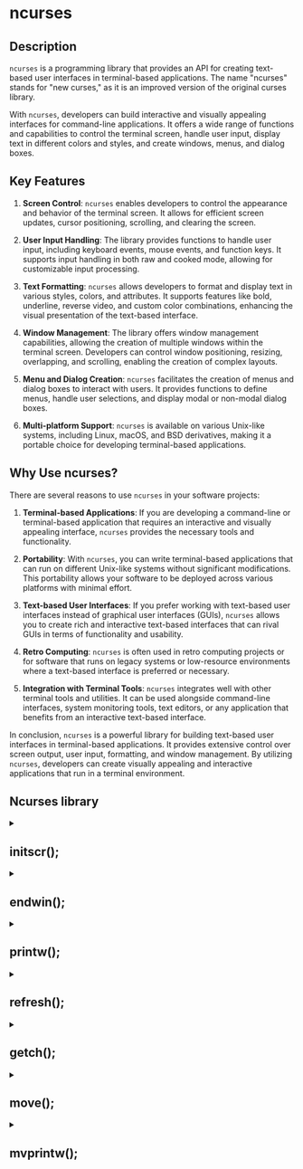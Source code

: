 # ncurses

## Description
`ncurses` is a programming library that provides an API for creating text-based user interfaces in terminal-based applications. The name "ncurses" stands for "new curses," as it is an improved version of the original curses library.

With `ncurses`, developers can build interactive and visually appealing interfaces for command-line applications. It offers a wide range of functions and capabilities to control the terminal screen, handle user input, display text in different colors and styles, and create windows, menus, and dialog boxes.

## Key Features

1. **Screen Control**: `ncurses` enables developers to control the appearance and behavior of the terminal screen. It allows for efficient screen updates, cursor positioning, scrolling, and clearing the screen.

2. **User Input Handling**: The library provides functions to handle user input, including keyboard events, mouse events, and function keys. It supports input handling in both raw and cooked mode, allowing for customizable input processing.

3. **Text Formatting**: `ncurses` allows developers to format and display text in various styles, colors, and attributes. It supports features like bold, underline, reverse video, and custom color combinations, enhancing the visual presentation of the text-based interface.

4. **Window Management**: The library offers window management capabilities, allowing the creation of multiple windows within the terminal screen. Developers can control window positioning, resizing, overlapping, and scrolling, enabling the creation of complex layouts.

5. **Menu and Dialog Creation**: `ncurses` facilitates the creation of menus and dialog boxes to interact with users. It provides functions to define menus, handle user selections, and display modal or non-modal dialog boxes.

6. **Multi-platform Support**: `ncurses` is available on various Unix-like systems, including Linux, macOS, and BSD derivatives, making it a portable choice for developing terminal-based applications.

## Why Use ncurses?

There are several reasons to use `ncurses` in your software projects:

1. **Terminal-based Applications**: If you are developing a command-line or terminal-based application that requires an interactive and visually appealing interface, `ncurses` provides the necessary tools and functionality.

2. **Portability**: With `ncurses`, you can write terminal-based applications that can run on different Unix-like systems without significant modifications. This portability allows your software to be deployed across various platforms with minimal effort.

3. **Text-based User Interfaces**: If you prefer working with text-based user interfaces instead of graphical user interfaces (GUIs), `ncurses` allows you to create rich and interactive text-based interfaces that can rival GUIs in terms of functionality and usability.

4. **Retro Computing**: `ncurses` is often used in retro computing projects or for software that runs on legacy systems or low-resource environments where a text-based interface is preferred or necessary.

5. **Integration with Terminal Tools**: `ncurses` integrates well with other terminal tools and utilities. It can be used alongside command-line interfaces, system monitoring tools, text editors, or any application that benefits from an interactive text-based interface.

In conclusion, `ncurses` is a powerful library for building text-based user interfaces in terminal-based applications. It provides extensive control over screen output, user input, formatting, and window management. By utilizing `ncurses`, developers can create visually appealing and interactive applications that run in a terminal environment.

## Ncurses library

<details>
    <summary>
        <h2>
            initscr();
        </h2>
    </summary>

The `initscr()` function is a fundamental command in the `ncurses` library. When developing text-based user interfaces with `ncurses`, this function is used to initialize the library and set up the terminal screen for interface creation.

By calling `initscr()` at the beginning of an `ncurses` program, the necessary data structures and configurations are initialized, allowing subsequent `ncurses` functions to interact with the terminal screen.

## Example

```c
#include <ncurses.h>

int main() {
    // Initialize ncurses
    initscr();

    // Further code and interface creation goes here...

    // End ncurses mode
    endwin();

    return 0;
}
```

In the example above, we have a basic `ncurses` program structure. The `initscr()` function is called to initialize the library and prepare the terminal for interface creation. Following the `initscr()` call, additional code can be written to create the desired interface using various `ncurses` functions.

After the interface creation and program logic, the `endwin()` function is called to clean up and restore the terminal to its original state before exiting the program.

Note that this example only shows the basic structure and usage of `initscr()`. In a real application, you would typically include error handling and implement various interface elements using `ncurses` functions to create a more interactive and visually appealing user interface.

The `initscr()` function sets the foundation for creating text-based user interfaces with `ncurses`. Its initialization of the library and terminal screen setup enables the use of other `ncurses` functions to control screen output, handle user input, and create dynamic interfaces within the terminal environment.
</details>
<details>
    <summary>
        <h2>
            endwin();
        </h2>
    </summary>

This example showcases the usage of the `endwin()` function in an `ncurses` program. The `endwin()` function is responsible for cleaning up and restoring the terminal to its original state when working with the `ncurses` library.

## Example

```c
#include <ncurses.h>

int main() {
    // Initialize ncurses
    initscr();

    // Display a message on the screen
    printw("Hello, ncurses!");

    // Refresh the screen to display the message
    refresh();

    // Wait for user input
    getch();

    // Clean up and restore terminal state
    endwin();

    return 0;
}
```

In this example, we start by calling `initscr()` to initialize the `ncurses` library and prepare the terminal for interface creation.

Using the `printw()` function, we display the message "Hello, ncurses!" on the screen.

The `refresh()` function is then called to update the terminal screen and make the message visible.

After waiting for user input using `getch()`, we use `endwin()` to clean up and restore the terminal to its original state before exiting the program. This ensures that the terminal returns to its normal behavior after running the `ncurses` program.

The `endwin()` function is essential for proper termination of an `ncurses` program, as it ensures that any modifications made to the terminal are reverted, and the terminal can function as usual once the program is finished.
</details>
<details>
    <summary>
        <h2>
            printw();
        </h2>
    </summary>

The `printw()` function in the `ncurses` library is used to display formatted text on the terminal screen. It allows you to print text at the current cursor position or at a specified location within a window.

The function works similarly to `printf()` from the standard C library, but instead of printing to the standard output, it prints to the `ncurses` window or pad.

## Syntax

The syntax for the `printw()` function is as follows:

```c
int printw(const char *format, ...);
```

The `format` parameter is a string that may contain format specifiers, similar to the `printf()` function. The additional arguments are the values to be inserted into the format string based on the format specifiers.

## Example

```c
#include <ncurses.h>

int main() {
    // Initialize ncurses
    initscr();

    // Print a formatted message
    printw("Hello, %s!", "ncurses");

    // Refresh the screen to display the message
    refresh();

    // Wait for user input
    getch();

    // Clean up and restore terminal state
    endwin();

    return 0;
}
```

In this example, after initializing `ncurses` with `initscr()`, we use the `printw()` function to display the message "Hello, ncurses!" on the terminal screen.

The format specifier `%s` is used in the format string to indicate where the string `"ncurses"` should be inserted. In this case, the resulting message will be "Hello, ncurses!".

After printing the message, we call `refresh()` to update the screen and make the message visible.

Finally, we use `getch()` to wait for user input and `endwin()` to clean up and restore the terminal before exiting the program.

Note that you can use various format specifiers in the `printw()` function, just like in `printf()`, to display different types of data such as integers, floats, and characters.

The `printw()` function is a convenient way to display formatted text within an `ncurses` program, enabling you to create dynamic and informative text-based interfaces.

</details>
<details>
    <summary>
        <h2>
            refresh();
        </h2>
    </summary>

The `refresh()` function in the `ncurses` library is used to update the physical screen with the contents of the virtual screen. It is an important function for displaying any changes made to the `ncurses` windows or pads.

When you modify the content of a window or pad using various `ncurses` functions like `printw()`, `mvprintw()`, or `wprintw()`, the changes are not immediately visible on the physical screen. Instead, they are stored in a virtual screen buffer. The `refresh()` function is responsible for updating the physical screen to reflect the changes made to the virtual screen.

## Syntax

The `refresh()` function does not take any arguments. Its syntax is as follows:

```c
int refresh(void);
```

## Example

```c
#include <ncurses.h>

int main() {
    // Initialize ncurses
    initscr();

    // Display a message on the virtual screen
    printw("Hello, ncurses!");

    // Update the physical screen to show the message
    refresh();

    // Wait for user input
    getch();

    // Clean up and restore terminal state
    endwin();

    return 0;
}
```

In this example, after initializing `ncurses` with `initscr()`, we use the `printw()` function to display the message "Hello, ncurses!" on the virtual screen.

To make the message visible on the physical screen, we call the `refresh()` function. This updates the physical screen with the contents of the virtual screen, causing the message to be displayed.

After calling `refresh()`, we use `getch()` to wait for user input and `endwin()` to clean up and restore the terminal before exiting the program.

The `refresh()` function is essential for ensuring that any modifications made to the `ncurses` windows or pads are reflected on the physical screen. It allows you to update the display and show the changes made to the virtual screen.

</details>
<details>
    <summary>
        <h2>
            getch();
        </h2>
    </summary>

The `getch()` function in the `ncurses` library is used to capture a single character of input from the user. It allows you to wait for user input and retrieve the corresponding character code or key code.

## Syntax

The syntax for the `getch()` function is as follows:

```c
int getch(void);
```

The function does not require any parameters and returns an integer value representing the captured character or key code.

## Example

```c
#include <ncurses.h>

int main() {
    // Initialize ncurses
    initscr();

    // Display a prompt
    printw("Press any key to continue...");

    // Refresh the screen to display the prompt
    refresh();

    // Wait for user input
    int ch = getch();

    // Display the captured key code
    printw("\nKey code: %d", ch);

    // Refresh the screen to display the key code
    refresh();

    // Wait for additional user input
    getch();

    // Clean up and restore terminal state
    endwin();

    return 0;
}
```

In this example, after initializing `ncurses` with `initscr()`, we use the `printw()` function to display the prompt "Press any key to continue..." on the terminal screen.

We then call `refresh()` to update the screen and make the prompt visible.

Next, we use `getch()` to wait for user input and capture the key code entered by the user. The captured key code is stored in the variable `ch`.

We then use `printw()` again to display the captured key code on the screen, using the format specifier `%d` to print the integer value.

After displaying the key code, we call `refresh()` again to update the screen and make the key code visible.

Finally, we use another `getch()` to wait for additional user input before cleaning up and restoring the terminal state with `endwin()`.

The `getch()` function is essential for capturing user input in `ncurses` programs, allowing you to implement interactive behavior and respond to user actions within your text-based interface.

</details>
<details>
    <summary>
        <h2>
            move();
        </h2>
    </summary>

The `move()` function in the `ncurses` library is used to move the cursor to a specific position on the terminal screen. It allows you to control where subsequent output will be displayed.

## Syntax

The syntax for the `move()` function is as follows:

```c
int move(int y, int x);
```

The `y` parameter represents the row coordinate, and the `x` parameter represents the column coordinate. Both `y` and `x` are zero-based, meaning the top-left corner of the screen is `(0, 0)`.

The function returns `OK` (a predefined constant with a value of 0) upon success, and `ERR` (another predefined constant with a value of -1) upon failure.

## Example

```c
#include <ncurses.h>

int main() {
    // Initialize ncurses
    initscr();

    // Move the cursor to row 5, column 10
    move(5, 10);

    // Print a message at the moved cursor position
    printw("Moved cursor!");

    // Refresh the screen to display the message
    refresh();

    // Wait for user input
    getch();

    // Clean up and restore terminal state
    endwin();

    return 0;
}
```

In this example, after initializing `ncurses` with `initscr()`, we use the `move()` function to move the cursor to row 5, column 10 on the terminal screen.

We then use the `printw()` function to print the message "Moved cursor!" at the moved cursor position.

After printing the message, we call `refresh()` to update the screen and make the message visible.

We use `getch()` to wait for user input before cleaning up and restoring the terminal state with `endwin()`.

The `move()` function is useful for positioning the cursor to specific locations on the terminal screen, allowing you to precisely control where text and other output will be displayed within your `ncurses` interface.

</details>
<details>
    <summary>
        <h2>
            mvprintw();
        </h2>
    </summary>

The `mvprintw()` function in the `ncurses` library is used to move the cursor to a specific position on the terminal screen and print formatted text at that position. It combines the functionality of the `move()` and `printw()` functions into a single call.

## Syntax

The syntax for the `mvprintw()` function is as follows:

```c
int mvprintw(int y, int x, const char *format, ...);
```

The `y` parameter represents the row coordinate, and the `x` parameter represents the column coordinate. Both `y` and `x` are zero-based, meaning the top-left corner of the screen is `(0, 0)`.

The `format` parameter is a string that may contain format specifiers, similar to the `printf()` function. The additional arguments are the values to be inserted into the format string based on the format specifiers.

The function returns `OK` (a predefined constant with a value of 0) upon success, and `ERR` (another predefined constant with a value of -1) upon failure.

## Example

```c
#include <ncurses.h>

int main() {
    // Initialize ncurses
    initscr();

    // Move the cursor to row 5, column 10 and print a formatted message
    mvprintw(5, 10, "Position: (%d, %d)", 5, 10);

    // Refresh the screen to display the message
    refresh();

    // Wait for user input
    getch();

    // Clean up and restore terminal state
    endwin();

    return 0;
}
```

In this example, after initializing `ncurses` with `initscr()`, we use the `mvprintw()` function to move the cursor to row 5, column 10 on the terminal screen and print the formatted message "Position: (5, 10)".

The format specifier `%d` is used in the format string to indicate where the integer values 5 and 10 should be inserted. In this case, the resulting message will be "Position: (5, 10)".

After printing the message, we call `refresh()` to update the screen and make the message visible.

We use `getch()` to wait for user input before cleaning up and restoring the terminal state with `endwin()`.

The `mvprintw()` function provides a convenient way to move the cursor to a specific position on the terminal screen and print formatted text at that position within your `ncurses` interface.

</details>